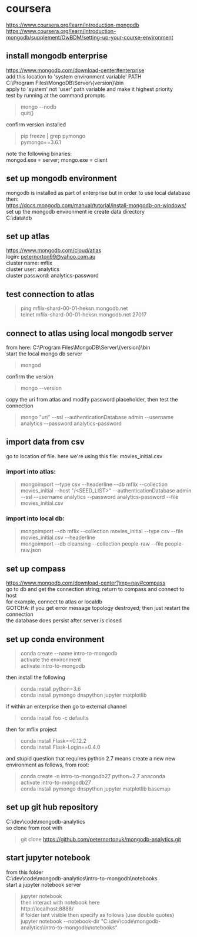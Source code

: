 # coursera
https://www.coursera.org/learn/introduction-mongodb  
https://www.coursera.org/learn/introduction-mongodb/supplement/OwBDM/setting-up-your-course-environment  
  
## install mongodb enterprise
https://www.mongodb.com/download-center#enterprise  
add this location to 'system environment variable' PATH  
  C:\Program Files\MongoDB\Server\\{version}\bin  
apply to 'system' not 'user' path variable and make it highest priority  
test by running at the command prompts  
> mongo --nodb  
> quit()  

confirm version installed  
> pip freeze | grep pymongo  
> pymongo==3.6.1  

note the following binaries:  
mongod.exe = server; mongo.exe = client  
  
## set up mongodb environment
mongodb is installed as part of enterprise but in order to use local database then:  
https://docs.mongodb.com/manual/tutorial/install-mongodb-on-windows/  
set up the mongodb environment ie create data directory  
C:\data\db  
  
## set up atlas
https://www.mongodb.com/cloud/atlas  
login: peternorton99@yahoo.com.au  
cluster name: mflix  
cluster user: analytics  
cluster password: analytics-password  
  
## test connection to atlas
> ping mflix-shard-00-01-heksn.mongodb.net  
> telnet mflix-shard-00-01-heksn.mongodb.net 27017  
  
## connect to atlas using local mongodb server
from here: C:\Program Files\MongoDB\Server\\{version}\bin  
start the local mongo db server  
> mongod  

confirm the version  
> mongo --version  

copy the uri from atlas and modify password placeholder, then test the connection  
> mongo "uri" --ssl --authenticationDatabase admin --username analytics --password analytics-password  
  
## import data from csv
go to location of file. here we're using this file: movies_initial.csv  
  
### import into atlas:
> mongoimport --type csv --headerline --db mflix --collection movies_initial --host "<CLUSTER>/<SEED_LIST>" --authenticationDatabase admin --ssl --username analytics --password analytics-password --file movies_initial.csv  
### import into local db:
> mongoimport --db mflix --collection movies_initial --type csv --file movies_initial.csv --headerline  
> mongoimport --db cleansing --collection people-raw --file people-raw.json  
  
## set up compass
https://www.mongodb.com/download-center?jmp=nav#compass  
go to db and get the connection string; return to compass and connect to host  
for example, connect to atlas or localdb  
GOTCHA: if you get error message topology destroyed; then just restart the connection  
the database does persist after server is closed  
  
## set up conda environment
> conda create --name intro-to-mongodb  
activate the environment  
> activate intro-to-mongodb  

then install the following  
> conda install python=3.6  
> conda install pymongo dnspython jupyter matplotlib  

if within an enterprise then go to external channel  
> conda install foo -c defaults  

then for mflix project  
> conda install Flask==0.12.2  
> conda install Flask-Login==0.4.0  

and stupid question that requires python 2.7 means create a new new environment as follows, from root:  
> conda create -n intro-to-mongodb27 python=2.7 anaconda  
> activate intro-to-mongodb27  
> conda install pymongo dnspython jupyter matplotlib basemap  
  
## set up git hub repository
C:\dev\code\mongodb-analytics  
so clone from root with  
> git clone https://github.com/peternortonuk/mongodb-analytics.git  
  
## start jupyter notebook
from this folder  
C:\dev\code\mongodb-analytics\intro-to-mongodb\notebooks  
start a jupyter notebook server  
> jupyter notebook  
then interact with notebook here  
http://localhost:8888/  
if folder isnt visible then specify as follows (use double quotes)  
jupyter notebook --notebook-dir "C:\dev\code\mongodb-analytics\intro-to-mongodb\notebooks"  

